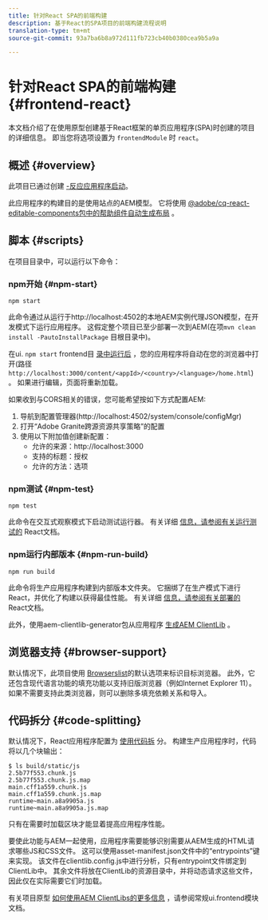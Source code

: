 ```yaml
---
title: 针对React SPA的前端构建
description: 基于React的SPA项目的前端构建流程说明
translation-type: tm+mt
source-git-commit: 93a7ba6b8a972d111fb723cb40b0380cea9b5a9a

---
```



# 针对React SPA的前端构建 {#frontend-react}

本文档介绍了在使用原型创建基于React框架的单页应用程序(SPA)时创建的项目的详细信息。 即当您将选项设置为 `frontendModule` 时 `react`。

## 概述 {#overview}

此项目已通过创建 [-反应应用程序启动](https://github.com/facebook/create-react-app)。

此应用程序的构建目的是使用站点的AEM模型。 它将使用 [@adobe/cq-react-editable-components包中的帮助组件自动生成布局](https://www.npmjs.com/package/@adobe/cq-react-editable-components) 。

## 脚本 {#scripts}

在项目目录中，可以运行以下命令：

### npm开始 {#npm-start}

```
npm start
```

此命令通过从运行于http://localhost:4502的本地AEM实例代理JSON模型，在开发模式下运行应用程序。 这假定整个项目已至少部署一次到AEM(在项`mvn clean install -PautoInstallPackage` 目根目录中)。

在ui. `npm start` frontend目 [录中运行后](uifrontend.md) ，您的应用程序将自动在您的浏览器中打开(路径 `http://localhost:3000/content/<appId>/<country>/<language>/home.html`)。 如果进行编辑，页面将重新加载。

如果收到与CORS相关的错误，您可能希望按如下方式配置AEM:

1. 导航到配置管理器(http://localhost:4502/system/console/configMgr)
1. 打开“Adobe Granite跨源资源共享策略”的配置
1. 使用以下附加值创建新配置：
   * 允许的来源：http://localhost:3000
   * 支持的标题：授权
   * 允许的方法：选项

### npm测试 {#npm-test}

```
npm test
```

此命令在交互式观察模式下启动测试运行器。 有关详细 [信息，请参阅有关运行测试的](https://facebook.github.io/create-react-app/docs/running-tests) React文档。

### npm运行内部版本 {#npm-run-build}

```
npm run build
```

此命令将生产应用程序构建到内部版本文件夹。 它捆绑了在生产模式下进行React，并优化了构建以获得最佳性能。 有关详细 [信息，请参阅有关部署的](https://facebook.github.io/create-react-app/docs/deployment) React文档。

此外，使用aem-clientlib-generator包从应用程序 [生成AEM ClientLib](https://github.com/wcm-io-frontend/aem-clientlib-generator) 。

## 浏览器支持 {#browser-support}

默认情况下，此项目使用 [Browserslist](https://github.com/browserslist/browserslist)的默认选项来标识目标浏览器。 此外，它还包含现代语言功能的填充功能以支持旧版浏览器（例如Internet Explorer 11）。 如果不需要支持此类浏览器，则可以删除多填充依赖关系和导入。

## 代码拆分 {#code-splitting}

默认情况下，React应用程序配置为 [使用代码拆](https://webpack.js.org/guides/code-splitting) 分。 构建生产应用程序时，代码将以几个块输出：

```
$ ls build/static/js
2.5b77f553.chunk.js
2.5b77f553.chunk.js.map
main.cff1a559.chunk.js
main.cff1a559.chunk.js.map
runtime~main.a8a9905a.js
runtime~main.a8a9905a.js.map
```

只有在需要时加载区块才能显着提高应用程序性能。

要使此功能与AEM一起使用，应用程序需要能够识别需要从AEM生成的HTML请求哪些JS和CSS文件。 这可以使用asset-manifest.json文件中的“entrypoints”键来实现。 该文件在clientlib.config.js中进行分析，只有entrypoint文件绑定到ClientLib中。 其余文件将放在ClientLib的资源目录中，并将动态请求这些文件，因此仅在实际需要它们时加载。

有关项目原型 [如何使用AEM ClientLibs的更多信息](uifrontend.md#clientlibs) ，请参阅常规ui.frontend模块文档。
